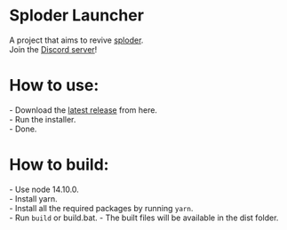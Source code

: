 <h1>Sploder Launcher</h1>
A project that aims to revive <a href="https://sploder.net">sploder</a>.<br>
Join the <a href="https://discord.gg/cHGz362sdC">Discord server</a>!
<h1>How to use:</h1>
- Download the <a href="https://mega.nz/file/LBdDWK6T#M6vhXcOXaFxCIRzUXM_mGP9N-v3q7M3FE-QNVSfme4U">latest release</a> from here.<br>
- Run the installer.<br>
- Done.<br>
<h1>How to build:</h1>
- Use node 14.10.0.<br>
- Install yarn.<br>
- Install all the required packages by running <code>yarn</code>.<br>
- Run <code>build</code> or build.bat.
- The built files will be available in the dist folder.
